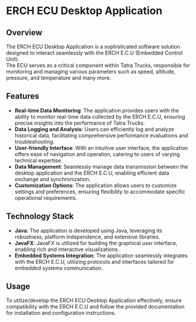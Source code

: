 # ERCH ECU Desktop Application

## Overview
The ERCH ECU Desktop Application is a sophisticated software solution designed to interact seamlessly with the ERCH E.C.U (Embedded Control Unit). <br>The ECU serves as a critical component within Tatra Trucks, responsible for monitoring and managing various parameters such as speed, altitude, pressure, and temperature and many more.

## Features
- **Real-time Data Monitoring**: The application provides users with the ability to monitor real-time data collected by the ERCH E.C.U, ensuring precise insights into the performance of Tatra Trucks.
- **Data Logging and Analysis**: Users can efficiently log and analyze historical data, facilitating comprehensive performance evaluations and troubleshooting.
- **User-friendly Interface**: With an intuitive user interface, the application offers ease of navigation and operation, catering to users of varying technical expertise.
- **Data Management**: Seamlessly manage data transmission between the desktop application and the ERCH E.C.U, enabling efficient data exchange and synchronization.
- **Customization Options**: The application allows users to customize settings and preferences, ensuring flexibility to accommodate specific operational requirements.

## Technology Stack
- **Java**: The application is developed using Java, leveraging its robustness, platform independence, and extensive libraries.
- **JavaFX**: JavaFX is utilized for building the graphical user interface, enabling rich and interactive visualizations.
- **Embedded Systems Integration**: The application seamlessly integrates with the ERCH E.C.U, utilizing protocols and interfaces tailored for embedded systems communication.

## Usage
To utilize/develop the ERCH ECU Desktop Application effectively, ensure compatibility with the ERCH E.C.U and follow the provided documentation for installation and configuration instructions.
